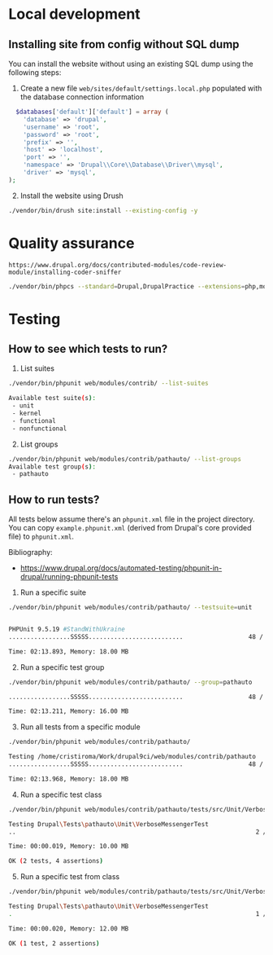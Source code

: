 # Local development

## Installing site from config without SQL dump

You can install the website without using an existing SQL dump using the following steps:

1. Create a new file `web/sites/default/settings.local.php` populated with the database connection information

```php
  $databases['default']['default'] = array (
    'database' => 'drupal',
    'username' => 'root',
    'password' => 'root',
    'prefix' => '',
    'host' => 'localhost',
    'port' => '',
    'namespace' => 'Drupal\\Core\\Database\\Driver\\mysql',
    'driver' => 'mysql',
);

```

2. Install the website using Drush


```bash
./vendor/bin/drush site:install --existing-config -y
```


# Quality assurance


```
https://www.drupal.org/docs/contributed-modules/code-review-module/installing-coder-sniffer
```

```bash
./vendor/bin/phpcs --standard=Drupal,DrupalPractice --extensions=php,module,inc,install,test,profile,theme,css,info,txt,md,yml web/modules/custom/ web/themes/custom/
```


# Testing

## How to see which tests to run?

1. List suites

```bash
./vendor/bin/phpunit web/modules/contrib/ --list-suites

Available test suite(s):
 - unit
 - kernel
 - functional
 - nonfunctional
```

2. List groups

```bash
./vendor/bin/phpunit web/modules/contrib/pathauto/ --list-groups
Available test group(s):
 - pathauto
```


## How to run tests?

All tests below assume there's an `phpunit.xml` file in the project directory. You can copy `example.phpunit.xml` (derived from Drupal's core provided file) to `phpunit.xml`.

Bibliography:

- https://www.drupal.org/docs/automated-testing/phpunit-in-drupal/running-phpunit-tests


1. Run a specific suite

```bash
./vendor/bin/phpunit web/modules/contrib/pathauto/ --testsuite=unit


PHPUnit 9.5.19 #StandWithUkraine
.................SSSSS..........................                  48 / 48 (100%)

Time: 02:13.893, Memory: 18.00 MB
```

2. Run a specific test group

```bash
./vendor/bin/phpunit web/modules/contrib/pathauto/ --group=pathauto

.................SSSSS..........................                  48 / 48 (100%)

Time: 02:13.211, Memory: 16.00 MB
```

3. Run all tests from a specific module

```bash
./vendor/bin/phpunit web/modules/contrib/pathauto/

Testing /home/cristiroma/Work/drupal9ci/web/modules/contrib/pathauto
.................SSSSS..........................                  48 / 48 (100%)

Time: 02:13.968, Memory: 18.00 MB
```

4. Run a specific test class

```bash
./vendor/bin/phpunit web/modules/contrib/pathauto/tests/src/Unit/VerboseMessengerTest.php

Testing Drupal\Tests\pathauto\Unit\VerboseMessengerTest
..                                                                  2 / 2 (100%)

Time: 00:00.019, Memory: 10.00 MB

OK (2 tests, 4 assertions)
```

5. Run a specific test from class

```bash
./vendor/bin/phpunit web/modules/contrib/pathauto/tests/src/Unit/VerboseMessengerTest.php --filter=testAddMessage

Testing Drupal\Tests\pathauto\Unit\VerboseMessengerTest
.                                                                   1 / 1 (100%)

Time: 00:00.020, Memory: 12.00 MB

OK (1 test, 2 assertions)
```
